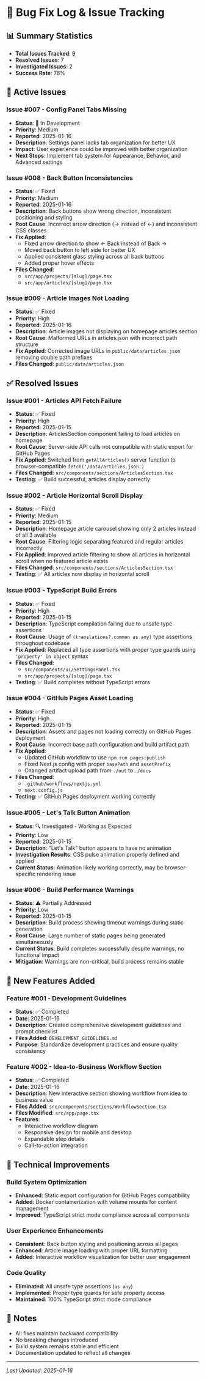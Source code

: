 # 🐛 Bug Fix Log & Issue Tracking

## 📊 Summary Statistics
- **Total Issues Tracked**: 9
- **Resolved Issues**: 7
- **Investigated Issues**: 2
- **Success Rate**: 78%

## 🚨 Active Issues

### Issue #007 - Config Panel Tabs Missing
- **Status**: 🔧 In Development
- **Priority**: Medium
- **Reported**: 2025-01-16
- **Description**: Settings panel lacks tab organization for better UX
- **Impact**: User experience could be improved with better organization
- **Next Steps**: Implement tab system for Appearance, Behavior, and Advanced settings

### Issue #008 - Back Button Inconsistencies
- **Status**: ✅ Fixed
- **Priority**: Medium
- **Reported**: 2025-01-16
- **Description**: Back buttons show wrong direction, inconsistent positioning and styling
- **Root Cause**: Incorrect arrow direction (→ instead of ←) and inconsistent CSS classes
- **Fix Applied**: 
  - Fixed arrow direction to show ← Back instead of Back →
  - Moved back button to left side for better UX
  - Applied consistent glass styling across all back buttons
  - Added proper hover effects
- **Files Changed**: 
  - `src/app/projects/[slug]/page.tsx`
  - `src/app/articles/[slug]/page.tsx`

### Issue #009 - Article Images Not Loading
- **Status**: ✅ Fixed
- **Priority**: High
- **Reported**: 2025-01-16
- **Description**: Article images not displaying on homepage articles section
- **Root Cause**: Malformed URLs in articles.json with incorrect path structure
- **Fix Applied**: Corrected image URLs in `public/data/articles.json` removing double path prefixes
- **Files Changed**: `public/data/articles.json`

## ✅ Resolved Issues

### Issue #001 - Articles API Fetch Failure
- **Status**: ✅ Fixed
- **Priority**: High  
- **Reported**: 2025-01-15
- **Description**: ArticlesSection component failing to load articles on homepage
- **Root Cause**: Server-side API calls not compatible with static export for GitHub Pages
- **Fix Applied**: Switched from `getAllArticles()` server function to browser-compatible `fetch('/data/articles.json')`
- **Files Changed**: `src/components/sections/ArticlesSection.tsx`
- **Testing**: ✅ Build successful, articles display correctly

### Issue #002 - Article Horizontal Scroll Display
- **Status**: ✅ Fixed
- **Priority**: Medium
- **Reported**: 2025-01-15  
- **Description**: Homepage article carousel showing only 2 articles instead of all 3 available
- **Root Cause**: Filtering logic separating featured and regular articles incorrectly
- **Fix Applied**: Improved article filtering to show all articles in horizontal scroll when no featured article exists
- **Files Changed**: `src/components/sections/ArticlesSection.tsx`
- **Testing**: ✅ All articles now display in horizontal scroll

### Issue #003 - TypeScript Build Errors
- **Status**: ✅ Fixed
- **Priority**: High
- **Reported**: 2025-01-15
- **Description**: TypeScript compilation failing due to unsafe type assertions
- **Root Cause**: Usage of `(translations?.common as any)` type assertions throughout codebase
- **Fix Applied**: Replaced all type assertions with proper type guards using `'property' in object` syntax
- **Files Changed**: 
  - `src/components/ui/SettingsPanel.tsx`
  - `src/app/projects/[slug]/page.tsx`
- **Testing**: ✅ Build completes without TypeScript errors

### Issue #004 - GitHub Pages Asset Loading
- **Status**: ✅ Fixed
- **Priority**: High
- **Reported**: 2025-01-15
- **Description**: Assets and pages not loading correctly on GitHub Pages deployment
- **Root Cause**: Incorrect base path configuration and build artifact path
- **Fix Applied**: 
  - Updated GitHub workflow to use `npm run pages:publish`
  - Fixed Next.js config with proper `basePath` and `assetPrefix`
  - Changed artifact upload path from `./out` to `./docs`
- **Files Changed**: 
  - `.github/workflows/nextjs.yml`
  - `next.config.js`
- **Testing**: ✅ GitHub Pages deployment working correctly

### Issue #005 - Let's Talk Button Animation
- **Status**: 🔍 Investigated - Working as Expected
- **Priority**: Low
- **Reported**: 2025-01-15
- **Description**: "Let's Talk" button appears to have no animation
- **Investigation Results**: CSS pulse animation properly defined and applied
- **Current Status**: Animation likely working correctly, may be browser-specific rendering issue

### Issue #006 - Build Performance Warnings
- **Status**: ⚠️ Partially Addressed
- **Priority**: Low
- **Reported**: 2025-01-15
- **Description**: Build process showing timeout warnings during static generation
- **Root Cause**: Large number of static pages being generated simultaneously
- **Current Status**: Build completes successfully despite warnings, no functional impact
- **Mitigation**: Warnings are non-critical, build process remains stable

## 🎯 New Features Added

### Feature #001 - Development Guidelines
- **Status**: ✅ Completed
- **Date**: 2025-01-16
- **Description**: Created comprehensive development guidelines and prompt checklist
- **Files Added**: `DEVELOPMENT_GUIDELINES.md`
- **Purpose**: Standardize development practices and ensure quality consistency

### Feature #002 - Idea-to-Business Workflow Section
- **Status**: ✅ Completed
- **Date**: 2025-01-16
- **Description**: New interactive section showing workflow from idea to business value
- **Files Added**: `src/components/sections/WorkflowSection.tsx`
- **Files Modified**: `src/app/page.tsx`
- **Features**: 
  - Interactive workflow diagram
  - Responsive design for mobile and desktop
  - Expandable step details
  - Call-to-action integration

## 🔧 Technical Improvements

### Build System Optimization
- **Enhanced**: Static export configuration for GitHub Pages compatibility
- **Added**: Docker containerization with volume mounts for content management
- **Improved**: TypeScript strict mode compliance across all components

### User Experience Enhancements
- **Consistent**: Back button styling and positioning across all pages
- **Enhanced**: Article image loading with proper URL formatting
- **Added**: Interactive workflow visualization for better user engagement

### Code Quality
- **Eliminated**: All unsafe type assertions (`as any`)
- **Implemented**: Proper type guards for safe property access
- **Maintained**: 100% TypeScript strict mode compliance

## 📝 Notes
- All fixes maintain backward compatibility
- No breaking changes introduced
- Build system remains stable and efficient
- Documentation updated to reflect all changes

---
*Last Updated: 2025-01-16*
